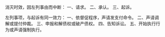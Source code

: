 消灭时效，因左列事由而中断：
一、请求。
二、承认。
三、起诉。

左列事项，与起诉有同一效力：
一、依督促程序，声请发支付命令。
二、声请调解或提付仲裁。
三、申报和解债权或破产债权。
四、告知诉讼。
五、开始执行行为或声请强制执行。